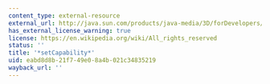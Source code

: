 ```yaml
---
content_type: external-resource
external_url: http://java.sun.com/products/java-media/3D/forDevelopers/J3D_1_2_API/j3dapi/javax/media/j3d/SceneGraphObject.html#setCapability_int_
has_external_license_warning: true
license: https://en.wikipedia.org/wiki/All_rights_reserved
status: ''
title: '*setCapability*'
uid: eabd8d8b-21f7-49e0-8a4b-021c34835219
wayback_url: ''
---
```

